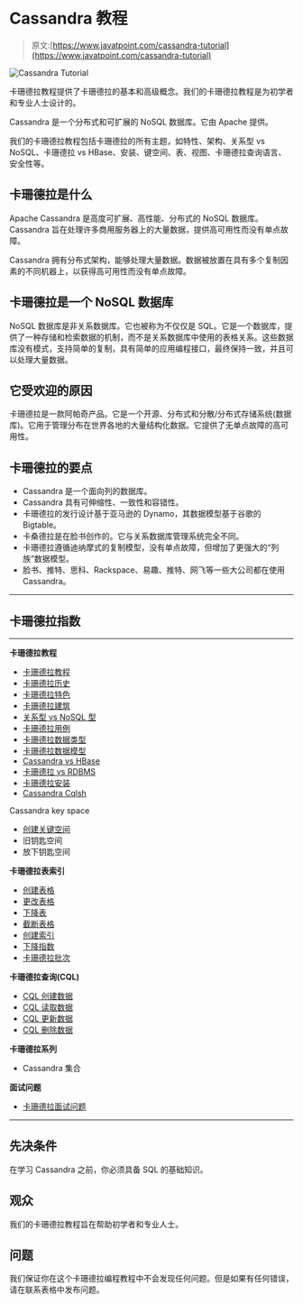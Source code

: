 # Cassandra 教程

> 原文:[https://www.javatpoint.com/cassandra-tutorial](https://www.javatpoint.com/cassandra-tutorial)

![Cassandra Tutorial](../Images/6ff590d4c3c902f26135a16699b682ee.png)

卡珊德拉教程提供了卡珊德拉的基本和高级概念。我们的卡珊德拉教程是为初学者和专业人士设计的。

Cassandra 是一个分布式和可扩展的 NoSQL 数据库。它由 Apache 提供。

我们的卡珊德拉教程包括卡珊德拉的所有主题，如特性、架构、关系型 vs NoSQL、卡珊德拉 vs HBase、安装、键空间、表、视图、卡珊德拉查询语言、安全性等。

## 卡珊德拉是什么

Apache Cassandra 是高度可扩展、高性能、分布式的 NoSQL 数据库。Cassandra 旨在处理许多商用服务器上的大量数据，提供高可用性而没有单点故障。

Cassandra 拥有分布式架构，能够处理大量数据。数据被放置在具有多个复制因素的不同机器上，以获得高可用性而没有单点故障。

## 卡珊德拉是一个 NoSQL 数据库

NoSQL 数据库是非关系数据库。它也被称为不仅仅是 SQL。它是一个数据库，提供了一种存储和检索数据的机制，而不是关系数据库中使用的表格关系。这些数据库没有模式，支持简单的复制，具有简单的应用编程接口，最终保持一致，并且可以处理大量数据。

## 它受欢迎的原因

卡珊德拉是一款阿帕奇产品。它是一个开源、分布式和分散/分布式存储系统(数据库)。它用于管理分布在世界各地的大量结构化数据。它提供了无单点故障的高可用性。

## 卡珊德拉的要点

*   Cassandra 是一个面向列的数据库。
*   Cassandra 具有可伸缩性、一致性和容错性。
*   卡珊德拉的发行设计基于亚马逊的 Dynamo，其数据模型基于谷歌的 Bigtable。
*   卡桑德拉是在脸书创作的。它与关系数据库管理系统完全不同。
*   卡珊德拉遵循迪纳摩式的复制模型，没有单点故障，但增加了更强大的“列族”数据模型。
*   脸书、推特、思科、Rackspace、易趣、推特、网飞等一些大公司都在使用 Cassandra。

* * *

## 卡珊德拉指数

* * *

**卡珊德拉教程**

*   [卡珊德拉教程](cassandra-tutorial)
*   [卡珊德拉历史](cassandra-history)
*   [卡珊德拉特色](cassandra-features)
*   [卡珊德拉建筑](cassandra-architecture)
*   [关系型 vs NoSQL 型](relational-vs-nosql-database)
*   [卡珊德拉用例](use-cases-of-cassandra)
*   [卡珊德拉数据类型](cassandra-cql-data-types)
*   [卡珊德拉数据模型](cassandra-data-model)
*   [Cassandra vs HBase](cassandra-vs-hbase)
*   [卡珊德拉 vs RDBMS](rdbms-vs-cassandra)
*   [卡珊德拉安装](cassandra-setup-and-installation)
*   [Cassandra Cqlsh](cassandra-cqlsh)

Cassandra key space

*   [创建关键空间](cassandra-create-keyspace)
*   旧钥匙空间
*   放下钥匙空间

**卡珊德拉表索引**

*   [创建表格](cassandra-create-table)
*   [更改表格](cassandra-alter-table)
*   [下降表](cassandra-drop-table)
*   [截断表格](cassandra-truncate-table)
*   [创建索引](cassandra-create-index)
*   [下降指数](cassandra-drop-index)
*   [卡珊德拉批次](cassandra-batch)

**卡珊德拉查询(CQL)**

*   [CQL 创建数据](cql-create-data)
*   [CQL 读取数据](cql-read-data)
*   [CQL 更新数据](cql-update-data)
*   [CQL 删除数据](cql-delete-data)

**卡珊德拉系列**

*   Cassandra 集合

**面试问题**

*   [卡珊德拉面试问题](cassandra-interview-questions)

* * *

## 先决条件

在学习 Cassandra 之前，你必须具备 SQL 的基础知识。

## 观众

我们的卡珊德拉教程旨在帮助初学者和专业人士。

## 问题

我们保证你在这个卡珊德拉编程教程中不会发现任何问题。但是如果有任何错误，请在联系表格中发布问题。